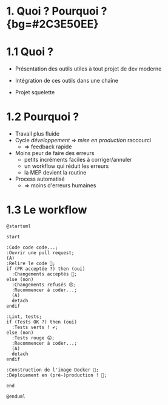 # 1. Quoi ? Pourquoi ? {bg=#2C3E50EE}

# 1.1 Quoi ?

* Présentation des outils utiles à tout projet de dev moderne

* Intégration de ces outils dans une chaîne

* Projet squelette

# 1.2 Pourquoi ?

* Travail plus fluide
* Cycle *développement => mise en production* raccourci
  * => feedback rapide
* Moins peur de faire des erreurs
  * petits incréments faciles à corriger/annuler
  * un workflow qui réduit les erreurs
  * la MEP devient la routine
* Process automatisé
  * => moins d'erreurs humaines

# 1.3 Le workflow

<div class="custom-svg">

```{.render_plantuml args="-Sbackgroundcolor=transparent -SdefaultFontSize=24 -SdefaultFontName=Raleway"}
@startuml

start

:Code code code...;
:Ouvrir une pull request;
(A)
:Relire le code 👀;
if (PR acceptée ?) then (oui)
  :Changements acceptés 💪;
else (non)
  :Changements refusés 😢;
  :Recommencer à coder...;
  (A)
  detach
endif

:Lint, tests;
if (Tests OK ?) then (oui)
  :Tests verts ! ✔;
else (non)
  :Tests rouge 😡;
  :Recommencer à coder...;
  (A)
  detach
endif

:Construction de l'image Docker 🐋;
:Déploiement en (pré-)production ! 🚀;

end

@enduml
```

</div>
